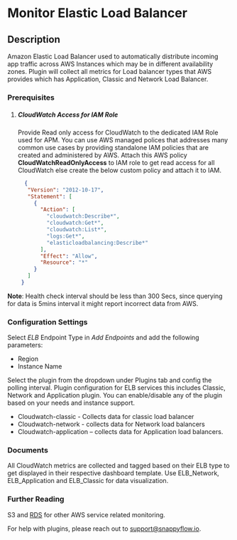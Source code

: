 # Monitor Elastic Load Balancer

## Description

Amazon Elastic Load Balancer used to automatically distribute incoming app traffic across AWS Instances which may be in different availability zones. Plugin will collect all metrics for Load balancer types that AWS provides which has Application, Classic and Network Load Balancer.

### Prerequisites

1. ##### CloudWatch Access for IAM Role

   Provide Read only access for CloudWatch to the dedicated IAM Role used for APM. You can use AWS managed polices that addresses many common use cases by providing standalone IAM policies that are created and administered by AWS. Attach this AWS policy **CloudWatchReadOnlyAccess** to IAM role to get read access for all CloudWatch else create the below custom policy and attach it to IAM.

   


   ```json
	 {
	  "Version": "2012-10-17",
	  "Statement": [
		{
		  "Action": [
			"cloudwatch:Describe*",
			"cloudwatch:Get*",
			"cloudwatch:List*",
			"logs:Get*",
			"elasticloadbalancing:Describe*"
		  ],
		  "Effect": "Allow",
		  "Resource": "*"
		}
	  ]
	}
   ```



**Note**: Health check interval should be less than 300 Secs, since querying for data is 5mins interval it might report incorrect data from AWS.

### Configuration Settings

Select *ELB* Endpoint Type in *Add Endpoints* and add the following parameters:
- Region
- Instance Name

Select the plugin from the dropdown under Plugins tab and config the polling interval.
Plugin configuration for ELB services this includes Classic, Network and Application plugin. You can enable/disable any of the plugin based on your needs and instance support.

- Cloudwatch-classic - Collects data for classic load balancer 
- Cloudwatch-network - collects data for Network load balancers
- Cloudwatch-application – collects data for Application load balancers.


### Documents

All CloudWatch metrics are collected and tagged based on their ELB type to get displayed in their respective dashboard template. Use ELB_Network, ELB_Application and ELB_Classic for data visualization.

### Further Reading

S3 and [RDS](./rds)  for other AWS service related monitoring.

For help with plugins, please reach out to [support@snappyflow.io](mailto:support@snappyflow.io).